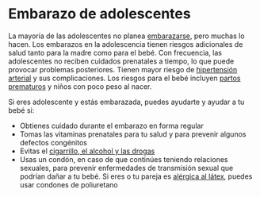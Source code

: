 Embarazo de adolescentes
========================


La mayoría de las adolescentes no planea [embarazarse](https://medlineplus.gov/spanish/pregnancy.html), pero muchas lo hacen. Los embarazos en la adolescencia tienen riesgos adicionales de salud tanto para la madre como para el bebé. Con frecuencia, las adolescentes no reciben cuidados prenatales a tiempo, lo que puede provocar problemas posteriores. Tienen mayor riesgo de [hipertensión arterial](https://medlineplus.gov/spanish/highbloodpressureinpregnancy.html) y sus complicaciones. Los riesgos para el bebé incluyen [partos prematuros](https://medlineplus.gov/spanish/prematurebabies.html) y niños con poco peso al nacer. 


Si eres adolescente y estás embarazada, puedes ayudarte y ayudar a tu bebé si:


* Obtienes cuidado durante el embarazo en forma regular
* Tomas las vitaminas prenatales para tu salud y para prevenir algunos defectos congénitos
* Evitas el [cigarrillo, el alcohol y las drogas](https://medlineplus.gov/spanish/pregnancyandsubstanceuse.html)
* Usas un condón, en caso de que continúes teniendo relaciones sexuales, para prevenir enfermedades de transmisión sexual que podrían dañar a tu bebé. Si eres o tu pareja es [alérgica al látex](https://medlineplus.gov/spanish/latexallergy.html), puedes usar condones de poliuretano
